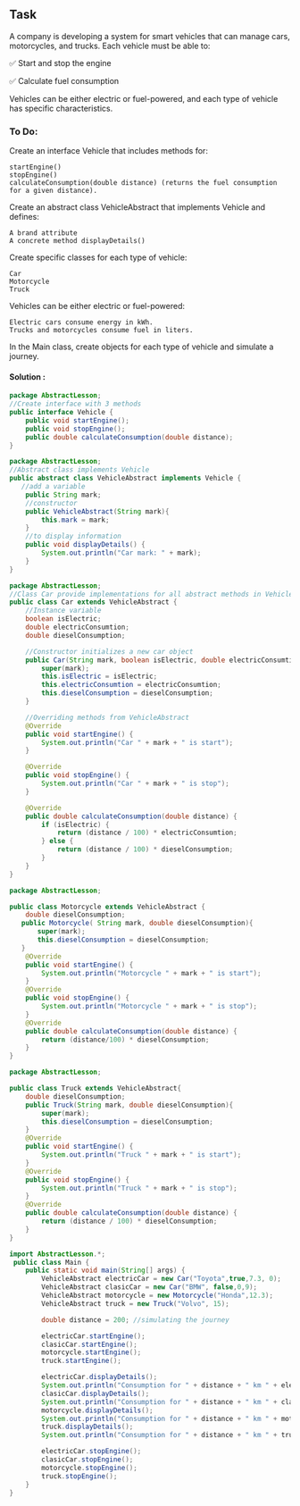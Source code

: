 ## Task
A company is developing a system for smart vehicles that can manage cars, motorcycles, and trucks. Each vehicle must be able to:

✅ Start and stop the engine

✅ Calculate fuel consumption

Vehicles can be either electric or fuel-powered, and each type of vehicle has specific characteristics.

### To Do:
Create an interface Vehicle that includes methods for:

    startEngine()
    stopEngine()
    calculateConsumption(double distance) (returns the fuel consumption for a given distance).

Create an abstract class VehicleAbstract that implements Vehicle and defines:

    A brand attribute
    A concrete method displayDetails()

Create specific classes for each type of vehicle:

    Car
    Motorcycle
    Truck

Vehicles can be either electric or fuel-powered:

    Electric cars consume energy in kWh.
    Trucks and motorcycles consume fuel in liters.

In the Main class, create objects for each type of vehicle and simulate a journey.

#### Solution :

```java
package AbstractLesson;
//Create interface with 3 methods
public interface Vehicle {
    public void startEngine();
    public void stopEngine();
    public double calculateConsumption(double distance);
}
```
```java
package AbstractLesson;
//Abstract class implements Vehicle
public abstract class VehicleAbstract implements Vehicle {
   //add a variable
    public String mark;
    //constructor
    public VehicleAbstract(String mark){
        this.mark = mark;
    }
    //to display information
    public void displayDetails() {
        System.out.println("Car mark: " + mark);
    }
}
```
```java
package AbstractLesson;
//Class Car provide implementations for all abstract methods in VehicleAbstract
public class Car extends VehicleAbstract {
    //Instance variable
    boolean isElectric;
    double electricConsumtion;
    double dieselConsumption;

    //Constructor initializes a new car object
    public Car(String mark, boolean isElectric, double electricConsumtion, double dieselConsumption) {
        super(mark);
        this.isElectric = isElectric;
        this.electricConsumtion = electricConsumtion;
        this.dieselConsumption = dieselConsumption;
    }

    //Overriding methods from VehicleAbstract
    @Override
    public void startEngine() {
        System.out.println("Car " + mark + " is start");
    }

    @Override
    public void stopEngine() {
        System.out.println("Car " + mark + " is stop");
    }

    @Override
    public double calculateConsumption(double distance) {
        if (isElectric) {
            return (distance / 100) * electricConsumtion;
        } else {
            return (distance / 100) * dieselConsumption;
        }
    }
}
```
```java
package AbstractLesson;

public class Motorcycle extends VehicleAbstract {
    double dieselConsumption;
   public Motorcycle( String mark, double dieselConsumption){
       super(mark);
       this.dieselConsumption = dieselConsumption;
   }
    @Override
    public void startEngine() {
        System.out.println("Motorcycle " + mark + " is start");
    }
    @Override
    public void stopEngine() {
        System.out.println("Motorcycle " + mark + " is stop");
    }
    @Override
    public double calculateConsumption(double distance) {
        return (distance/100) * dieselConsumption;
    }
}
```
```java
package AbstractLesson;

public class Truck extends VehicleAbstract{
    double dieselConsumption;
    public Truck(String mark, double dieselConsumption){
        super(mark);
        this.dieselConsumption = dieselConsumption;
    }
    @Override
    public void startEngine() {
        System.out.println("Truck " + mark + " is start");
    }
    @Override
    public void stopEngine() {
        System.out.println("Truck " + mark + " is stop");
    }
    @Override
    public double calculateConsumption(double distance) {
        return (distance / 100) * dieselConsumption;
    }
}
```
```java
import AbstractLesson.*;
 public class Main {
    public static void main(String[] args) {
        VehicleAbstract electricCar = new Car("Toyota",true,7.3, 0);
        VehicleAbstract clasicCar = new Car("BMW", false,0,9);
        VehicleAbstract motorcycle = new Motorcycle("Honda",12.3);
        VehicleAbstract truck = new Truck("Volvo", 15);

        double distance = 200; //simulating the journey

        electricCar.startEngine();
        clasicCar.startEngine();
        motorcycle.startEngine();
        truck.startEngine();

        electricCar.displayDetails();
        System.out.println("Consumption for " + distance + " km " + electricCar.calculateConsumption(distance) + " kWh\n");
        clasicCar.displayDetails();
        System.out.println("Consumption for " + distance + " km " + clasicCar.calculateConsumption(distance) + " l\n");
        motorcycle.displayDetails();
        System.out.println("Consumption for " + distance + " km " + motorcycle.calculateConsumption(distance) + " l\n");
        truck.displayDetails();
        System.out.println("Consumption for " + distance + " km " + truck.calculateConsumption(distance) + " l\n");

        electricCar.stopEngine();
        clasicCar.stopEngine();
        motorcycle.stopEngine();
        truck.stopEngine();
    }
}
```